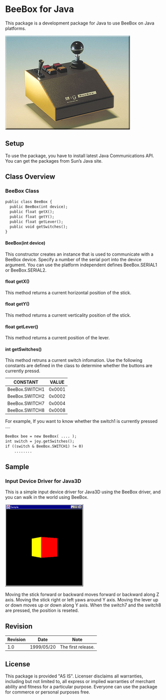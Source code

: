 # BeeBox for Java

This package is a development package for Java to use BeeBox on Java platforms.

![beebox](doc/img/vr_beebox.jpg)

## Setup

To use the package, you have to install latest Java Communications API. You can get the packages from Sun’s Java site.

## Class Overview

### BeeBox Class

```
public class BeeBox {
  public BeeBox(int device);
  public float getX();
  public float getY();
  public float getLever();
  public void getSwitches();
}
```

#### BeeBox(int device)

This constructor creates an instance that is used to communicate with a BeeBox device. Specify a number of the serial port into the device argument. You can use the platform independent defines BeeBox.SERIAL1 or BeeBox.SERIAL2.

#### float getX()

This method returns a current horizontal position of the stick.

#### float getY()

This method returns a current verticality position of the stick.

#### float getLever()

This method returns a current position of the lever.

#### int getSwitches()

This method retruns a current switch infomation. Use the following constants are defined in the class to determine whether the buttons are currently pressd.

CONSTANT | VALUE
---|---  
BeeBox.SWITCH1 | 0x0001
BeeBox.SWITCH2 | 0x0002
BeeBox.SWITCH7 | 0x0004
BeeBox.SWITCH8 | 0x0008

For example, If you want to know whether the switch1 is currently pressed ....

```
BeeBox bee = new BeeBox( .... );
int switch = joy.getSwitches();
if ((switch & BeeBox.SWITCH1) != 0)
    ........
```

## Sample

### Input Device Driver for Java3D

This is a simple input device driver for Java3D using the BeeBox driver, and you can walk in the world using BeeBox.

![j3didd](doc/img/vr_j3didd.png)

Moving the stick forward or backward moves forward or backward along Z axis. Moving the stick right or left yaws around Y axis. Moving the lever up or down moves up or down along Y axis. When the switch7 and the switch8 are pressed, the position is reseted.

## Revision

Revision | Date | Note
---|---|---
1.0 | 1999/05/20 | The first release.

## License

This package is provided "AS IS". Licenser disclaims all warranties,
including but not limited to, all express or implied warranties of
merchant ability and fitness for a particular purpose. Everyone can use
the package for commerce or personal purposes free.
